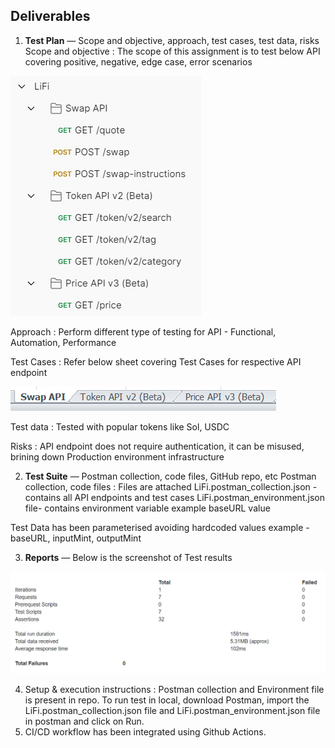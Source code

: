 ## **Deliverables**

1. **Test Plan** — Scope and objective, approach, test cases, test data, risks
Scope and objective : The scope of this assignment is to test below API covering positive, negative, edge case, error scenarios

![alt text](APIEndpoint.png)

Approach : Perform different type of testing for API - Functional, Automation, Performance

Test Cases : Refer below sheet covering Test Cases for respective API endpoint

![alt text](TestCase.png)

Test data : Tested with popular tokens like Sol, USDC

Risks : API endpoint does not require authentication, it can be misused, brining down Production environment infrastructure

2. **Test Suite** — Postman collection, code files, GitHub repo, etc
Postman collection, code files : Files are attached 
LiFi.postman_collection.json - contains all API endpoints and test cases
LiFi.postman_environment.json file- contains environment variable example baseURL value

Test Data has been parameterised avoiding hardcoded values example - baseURL, inputMint, outputMint

3. **Reports** — Below is the screenshot of Test results

![alt text](TestResultReport.png)


4. Setup & execution instructions : Postman collection and Environment file is present in repo. To run test in local, download Postman, import the LiFi.postman_collection.json file and LiFi.postman_environment.json file in postman and click on Run. 
5. CI/CD workflow has been integrated using Github Actions.